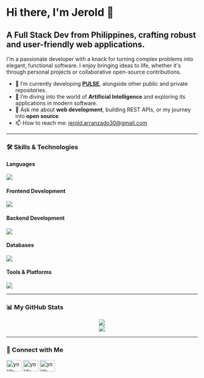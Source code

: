 # Hi there, I'm Jerold 👋

## A Full Stack Dev from Philippines, crafting robust and user-friendly web applications.

I'm a passionate developer with a knack for turning complex problems into elegant, functional software. I enjoy bringing ideas to life, whether it's through personal projects or collaborative open-source contributions.

- 🔭 I’m currently developing **[PULSE](https://github.com/AkiraThyme/pulse-social)**, alongside other public and private repositories.
- 🌱 I’m diving into the world of **Artificial Intelligence** and exploring its applications in modern software.
- 💬 Ask me about **web development**, building REST APIs, or my journey into **open source**.
- 📫 How to reach me: [jerold.arranzado30@gmail.com](mailto:jerold.arranzado30@gmail.com)

---

### 🛠️ Skills & Technologies

#### Languages
<p align="left">
  <a href="https://skillicons.dev">
    <img src="https://skillicons.dev/icons?i=js,ts" />
  </a>
</p>

#### Frontend Development
<p align="left">
  <a href="https://skillicons.dev">
    <img src="https://skillicons.dev/icons?i=react,nextjs,vue,angular,laravel,express,tailwind,flutter,nextjs,nuxtjs,sass" />
  </a>
</p>

#### Backend Development
<p align="left">
  <a href="https://skillicons.dev">
    <img src="https://skillicons.dev/icons?i=laravel,express,nodejs,php" />
  </a>
</p>

#### Databases
<p align="left">
  <a href="https://skillicons.dev">
    <img src="https://skillicons.dev/icons?i=mongodb,mysql,postgres,firebase,sqlite,supabase" />
  </a>
</p>

#### Tools & Platforms
<p align="left">
  <a href="https://skillicons.dev">
    <img src="https://skillicons.dev/icons?i=nodejs,docker,git,gitlab,aws,npm,figma,gcp,netlify,postman,pinia,powershell,wasm,vite" />
  </a>
</p>

---

### 📊 My GitHub Stats

<p align="center">
  <a href="https://github-readme-stats.vercel.app/api?username=AkiraThyme&show_icons=true&theme=tokyonight">
    <img src="https://github-readme-stats.vercel.app/api?username=AkiraThyme&show_icons=true&theme=tokyonight" />
  </a>
  <br/>
  <a href="https://github-readme-stats.vercel.app/api/top-langs/?username=AkiraThyme&layout=compact&theme=tokyonight">
    <img src="https://github-readme-stats.vercel.app/api/top-langs/?username=AkiraThyme&layout=compact&theme=tokyonight" />
  </a>
</p>

---

### 🤝 Connect with Me

<p align="left">
  <a href="https://linkedin.com/in/your-linkedin" target="blank"><img align="center" src="https://raw.githubusercontent.com/rahuldkjain/github-profile-readme-generator/master/src/images/icons/Social/linked-in-alt.svg" alt="your-linkedin" height="30" width="40" /></a>
  <a href="https://twitter.com/your-twitter" target="blank"><img align="center" src="https://raw.githubusercontent.com/rahuldkjain/github-profile-readme-generator/master/src/images/icons/Social/twitter.svg" alt="your-twitter" height="30" width="40" /></a>
  <a href="https://dev.to/your-dev-account" target="blank"><img align="center" src="https://raw.githubusercontent.com/rahuldkjain/github-profile-readme-generator/master/src/images/icons/Social/devto.svg" alt="your-dev-account" height="30" width="40" /></a>
</p>
